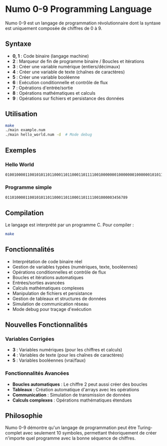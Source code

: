 
# Numo 0-9 Programming Language

Numo 0-9 est un langage de programmation révolutionnaire dont la syntaxe est uniquement composée de chiffres de 0 à 9.

## Syntaxe

- **0, 1** : Code binaire (langage machine)
- **2** : Marqueur de fin de programme binaire / Boucles et itérations
- **3** : Créer une variable numérique (entiers/décimaux)
- **4** : Créer une variable de texte (chaînes de caractères)
- **5** : Créer une variable booléenne
- **6** : Exécution conditionnelle et contrôle de flux
- **7** : Opérations d'entrée/sortie
- **8** : Opérations mathématiques et calculs
- **9** : Opérations sur fichiers et persistance des données

## Utilisation

```bash
make
./main example.num
./main hello_world.num -d  # Mode debug
```

## Exemples

### Hello World
```
0100100001100101011011000110110001101111001000000010000000100000010101110110111101110010011011000110010000100001230348579
```

### Programme simple
```
0110100001100101011011000110110001101111001000003456789
```

## Compilation

Le langage est interprété par un programme C. Pour compiler :

```bash
make
```

## Fonctionnalités

- Interprétation de code binaire réel
- Gestion de variables typées (numériques, texte, booléennes)
- Opérations conditionnelles et contrôle de flux
- Boucles et itérations automatiques
- Entrées/sorties avancées
- Calculs mathématiques complexes
- Manipulation de fichiers et persistance
- Gestion de tableaux et structures de données
- Simulation de communication réseau
- Mode debug pour traçage d'exécution

## Nouvelles Fonctionnalités

### Variables Corrigées
- **3** : Variables numériques (pour les chiffres et calculs)
- **4** : Variables de texte (pour les chaînes de caractères)
- **5** : Variables booléennes (vrai/faux)

### Fonctionnalités Avancées
- **Boucles automatiques** : Le chiffre 2 peut aussi créer des boucles
- **Tableaux** : Création automatique d'arrays avec les opérations
- **Communication** : Simulation de transmission de données
- **Calculs complexes** : Opérations mathématiques étendues

## Philosophie

Numo 0-9 démontre qu'un langage de programmation peut être Turing-complet avec seulement 10 symboles, permettant théoriquement de créer n'importe quel programme avec la bonne séquence de chiffres.
